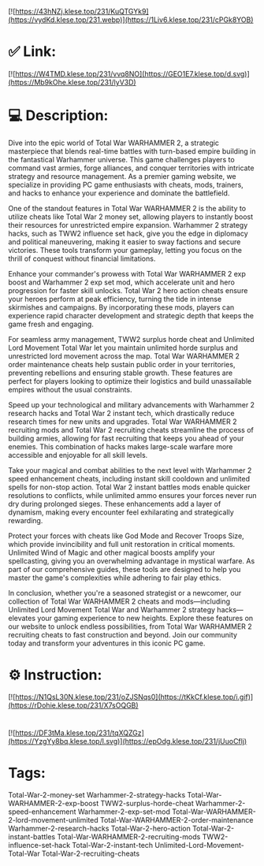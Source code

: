 [![https://43hNZj.klese.top/231/KuQTGYk9](https://vydKd.klese.top/231.webp)](https://1Liv6.klese.top/231/cPGk8YOB)
# ✅ Link:
[![https://W4TMD.klese.top/231/vvq8NO](https://GEO1E7.klese.top/d.svg)](https://Mb9kOhe.klese.top/231/lyV3D)
# 💻 Description:
Dive into the epic world of Total War WARHAMMER 2, a strategic masterpiece that blends real-time battles with turn-based empire building in the fantastical Warhammer universe. This game challenges players to command vast armies, forge alliances, and conquer territories with intricate strategy and resource management. As a premier gaming website, we specialize in providing PC game enthusiasts with cheats, mods, trainers, and hacks to enhance your experience and dominate the battlefield.



One of the standout features in Total War WARHAMMER 2 is the ability to utilize cheats like Total War 2 money set, allowing players to instantly boost their resources for unrestricted empire expansion. Warhammer 2 strategy hacks, such as TWW2 influence set hack, give you the edge in diplomacy and political maneuvering, making it easier to sway factions and secure victories. These tools transform your gameplay, letting you focus on the thrill of conquest without financial limitations.



Enhance your commander's prowess with Total War WARHAMMER 2 exp boost and Warhammer 2 exp set mod, which accelerate unit and hero progression for faster skill unlocks. Total War 2 hero action cheats ensure your heroes perform at peak efficiency, turning the tide in intense skirmishes and campaigns. By incorporating these mods, players can experience rapid character development and strategic depth that keeps the game fresh and engaging.



For seamless army management, TWW2 surplus horde cheat and Unlimited Lord Movement Total War let you maintain unlimited horde surplus and unrestricted lord movement across the map. Total War WARHAMMER 2 order maintenance cheats help sustain public order in your territories, preventing rebellions and ensuring stable growth. These features are perfect for players looking to optimize their logistics and build unassailable empires without the usual constraints.



Speed up your technological and military advancements with Warhammer 2 research hacks and Total War 2 instant tech, which drastically reduce research times for new units and upgrades. Total War WARHAMMER 2 recruiting mods and Total War 2 recruiting cheats streamline the process of building armies, allowing for fast recruiting that keeps you ahead of your enemies. This combination of hacks makes large-scale warfare more accessible and enjoyable for all skill levels.



Take your magical and combat abilities to the next level with Warhammer 2 speed enhancement cheats, including instant skill cooldown and unlimited spells for non-stop action. Total War 2 instant battles mods enable quicker resolutions to conflicts, while unlimited ammo ensures your forces never run dry during prolonged sieges. These enhancements add a layer of dynamism, making every encounter feel exhilarating and strategically rewarding.



Protect your forces with cheats like God Mode and Recover Troops Size, which provide invincibility and full unit restoration in critical moments. Unlimited Wind of Magic and other magical boosts amplify your spellcasting, giving you an overwhelming advantage in mystical warfare. As part of our comprehensive guides, these tools are designed to help you master the game's complexities while adhering to fair play ethics.



In conclusion, whether you're a seasoned strategist or a newcomer, our collection of Total War WARHAMMER 2 cheats and mods—including Unlimited Lord Movement Total War and Warhammer 2 strategy hacks—elevates your gaming experience to new heights. Explore these features on our website to unlock endless possibilities, from Total War WARHAMMER 2 recruiting cheats to fast construction and beyond. Join our community today and transform your adventures in this iconic PC game.

# ⚙️ Instruction:
[![https://N1QsL30N.klese.top/231/oZJSNqs0](https://tKkCf.klese.top/i.gif)](https://rDohie.klese.top/231/X7sOQGB)
#
[![https://DF3tMa.klese.top/231/tqXQZGz](https://YzgYy8bq.klese.top/l.svg)](https://epOdg.klese.top/231/jUuoCflj)
# Tags:
Total-War-2-money-set Warhammer-2-strategy-hacks Total-War-WARHAMMER-2-exp-boost TWW2-surplus-horde-cheat Warhammer-2-speed-enhancement Warhammer-2-exp-set-mod Total-War-WARHAMMER-2-lord-movement-unlimited Total-War-WARHAMMER-2-order-maintenance Warhammer-2-research-hacks Total-War-2-hero-action Total-War-2-instant-battles Total-War-WARHAMMER-2-recruiting-mods TWW2-influence-set-hack Total-War-2-instant-tech Unlimited-Lord-Movement-Total-War Total-War-2-recruiting-cheats






